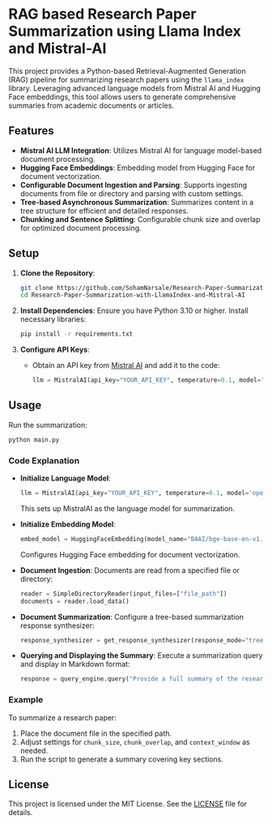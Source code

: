 
# RAG based Research Paper Summarization using Llama Index and Mistral-AI

This project provides a Python-based Retrieval-Augmented Generation (RAG) pipeline for summarizing research papers using the `llama_index` library. Leveraging advanced language models from Mistral AI and Hugging Face embeddings, this tool allows users to generate comprehensive summaries from academic documents or articles.

## Features

- **Mistral AI LLM Integration**: Utilizes Mistral AI for language model-based document processing.
- **Hugging Face Embeddings**: Embedding model from Hugging Face for document vectorization.
- **Configurable Document Ingestion and Parsing**: Supports ingesting documents from file or directory and parsing with custom settings.
- **Tree-based Asynchronous Summarization**: Summarizes content in a tree structure for efficient and detailed responses.
- **Chunking and Sentence Splitting**: Configurable chunk size and overlap for optimized document processing.

## Setup

1. **Clone the Repository**:
   ```bash
   git clone https://github.com/SohamNarsale/Research-Paper-Summarization-with-LlamaIndex-and-Mistral-AI.git
   cd Research-Paper-Summarization-with-LlamaIndex-and-Mistral-AI
   ```

2. **Install Dependencies**:
   Ensure you have Python 3.10 or higher. Install necessary libraries:
   ```bash
   pip install -r requirements.txt
   ```

3. **Configure API Keys**:
   - Obtain an API key from [Mistral AI](https://console.mistral.ai/api-keys/) and add it to the code:
     ```python
     llm = MistralAI(api_key="YOUR_API_KEY", temperature=0.1, model='open-mixtral-8x7b')
     ```

## Usage
Run the summarization:
```python
python main.py
```
### Code Explanation

- **Initialize Language Model**:
  ```python
  llm = MistralAI(api_key="YOUR_API_KEY", temperature=0.1, model='open-mixtral-8x7b')
  ```
  This sets up MistralAI as the language model for summarization.

- **Initialize Embedding Model**:
  ```python
  embed_model = HuggingFaceEmbedding(model_name="BAAI/bge-base-en-v1.5")
  ```
  Configures Hugging Face embedding for document vectorization.

- **Document Ingestion**:
  Documents are read from a specified file or directory:
  ```python
  reader = SimpleDirectoryReader(input_files=["file_path"])
  documents = reader.load_data()
  ```

- **Document Summarization**:
  Configure a tree-based summarization response synthesizer:
  ```python
  response_synthesizer = get_response_synthesizer(response_mode="tree_summarize", use_async=True)
  ```

- **Querying and Displaying the Summary**:
  Execute a summarization query and display in Markdown format:
  ```python
  response = query_engine.query("Provide a full summary of the research paper")
  ```

### Example

To summarize a research paper:
1. Place the document file in the specified path.
2. Adjust settings for `chunk_size`, `chunk_overlap`, and `context_window` as needed.
3. Run the script to generate a summary covering key sections.

## License

This project is licensed under the MIT License. See the [LICENSE](https://github.com/SohamNarsale/Research-Paper-Summarization-with-LlamaIndex-and-Mistral-AI/blob/main/LICENSE) file for details.


